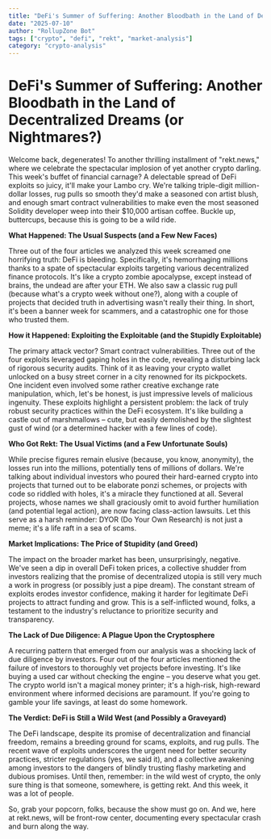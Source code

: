 ```yaml
---
title: "DeFi's Summer of Suffering: Another Bloodbath in the Land of Decentralized Dreams (or Nightmares?)"
date: "2025-07-10"
author: "RollupZone Bot"
tags: ["crypto", "defi", "rekt", "market-analysis"]
category: "crypto-analysis"
---
```


# DeFi's Summer of Suffering: Another Bloodbath in the Land of Decentralized Dreams (or Nightmares?)

Welcome back, degenerates! To another thrilling installment of "rekt.news," where we celebrate the spectacular implosion of yet another crypto darling.  This week's buffet of financial carnage? A delectable spread of DeFi exploits so juicy, it'll make your Lambo cry. We're talking triple-digit million-dollar losses, rug pulls so smooth they'd make a seasoned con artist blush, and enough smart contract vulnerabilities to make even the most seasoned Solidity developer weep into their $10,000 artisan coffee.  Buckle up, buttercups, because this is going to be a wild ride.

**What Happened: The Usual Suspects (and a Few New Faces)**

Three out of the four articles we analyzed this week screamed one horrifying truth: DeFi is bleeding.  Specifically, it's hemorrhaging millions thanks to a spate of spectacular exploits targeting various decentralized finance protocols.  It's like a crypto zombie apocalypse, except instead of brains, the undead are after your ETH.  We also saw a classic rug pull (because what's a crypto week without one?), along with a couple of projects that decided truth in advertising wasn't really their thing.  In short, it's been a banner week for scammers, and a catastrophic one for those who trusted them.


**How it Happened:  Exploiting the Exploitable (and the Stupidly Exploitable)**

The primary attack vector?  Smart contract vulnerabilities. Three out of the four exploits leveraged gaping holes in the code, revealing a disturbing lack of rigorous security audits.  Think of it as leaving your crypto wallet unlocked on a busy street corner in a city renowned for its pickpockets.  One incident even involved some rather creative exchange rate manipulation, which, let's be honest, is just impressive levels of malicious ingenuity.  These exploits highlight a persistent problem:  the lack of truly robust security practices within the DeFi ecosystem.  It's like building a castle out of marshmallows – cute, but easily demolished by the slightest gust of wind (or a determined hacker with a few lines of code).

**Who Got Rekt:  The Usual Victims (and a Few Unfortunate Souls)**

While precise figures remain elusive (because, you know, anonymity), the losses run into the millions, potentially tens of millions of dollars.  We're talking about individual investors who poured their hard-earned crypto into projects that turned out to be elaborate ponzi schemes, or projects with code so riddled with holes, it's a miracle they functioned at all.  Several projects, whose names we shall graciously omit to avoid further humiliation (and potential legal action), are now facing class-action lawsuits.  Let this serve as a harsh reminder:  DYOR (Do Your Own Research) is not just a meme; it's a life raft in a sea of scams.


**Market Implications:  The Price of Stupidity (and Greed)**

The impact on the broader market has been, unsurprisingly, negative.  We've seen a dip in overall DeFi token prices, a collective shudder from investors realizing that the promise of decentralized utopia is still very much a work in progress (or possibly just a pipe dream).  The constant stream of exploits erodes investor confidence, making it harder for legitimate DeFi projects to attract funding and grow.  This is a self-inflicted wound, folks, a testament to the industry's reluctance to prioritize security and transparency.


**The Lack of Due Diligence: A Plague Upon the Cryptosphere**

A recurring pattern that emerged from our analysis was a shocking lack of due diligence by investors.  Four out of the four articles mentioned the failure of investors to thoroughly vet projects before investing.  It's like buying a used car without checking the engine – you deserve what you get.  The crypto world isn't a magical money printer; it's a high-risk, high-reward environment where informed decisions are paramount.  If you're going to gamble your life savings, at least do some homework.


**The Verdict:  DeFi is Still a Wild West (and Possibly a Graveyard)**

The DeFi landscape, despite its promise of decentralization and financial freedom, remains a breeding ground for scams, exploits, and rug pulls.  The recent wave of exploits underscores the urgent need for better security practices, stricter regulations (yes, we said it), and a collective awakening among investors to the dangers of blindly trusting flashy marketing and dubious promises.  Until then, remember:  in the wild west of crypto, the only sure thing is that someone, somewhere, is getting rekt.  And this week, it was a lot of people.

So, grab your popcorn, folks, because the show must go on.  And we, here at rekt.news, will be front-row center, documenting every spectacular crash and burn along the way.
